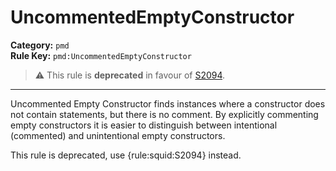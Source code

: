 
# UncommentedEmptyConstructor
**Category:** `pmd`<br/>
**Rule Key:** `pmd:UncommentedEmptyConstructor`<br/>
> :warning: This rule is **deprecated** in favour of [S2094](https://rules.sonarsource.com/java/RSPEC-2094).

-----

Uncommented Empty Constructor finds instances where a constructor does not contain statements, but there is no comment. By explicitly commenting empty constructors it is easier to distinguish between intentional (commented) and unintentional empty constructors.

<p>
  This rule is deprecated, use {rule:squid:S2094} instead.
</p>

